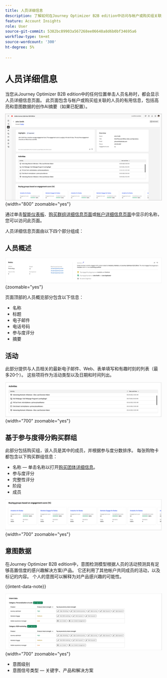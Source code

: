 ```yaml
---
title: 人员详细信息
description: 了解如何在Journey Optimizer B2B edition中访问与帐户或购买组关联的人员的详细信息和创作AI摘要。
feature: Account Insights
role: User
source-git-commit: 5382bc89903a567268ee06648a8d6b0bf34695a6
workflow-type: tm+mt
source-wordcount: '300'
ht-degree: 5%

---
```


# 人员详细信息

当您从Journey Optimizer B2B edition中的任何位置单击人员名称时，都会显示人员详细信息页面。 此页面包含与帐户或购买组关联的人员的有用信息，包括高亮和意图数据的创作AI摘要（如果已配置）。<!-- There are also [actions](#person-actions) that you can execute for the person. -->

![人员详细信息页面](./assets/person-details-page.png){width="800" zoomable="yes"}

通过单击[智能仪表板](../dashboards/intelligent-dashboard.md)、[购买群组详细信息页面](../buying-groups/buying-group-details.md)或[帐户详细信息页面](./account-details.md)中显示的名称，您可以访问此页面。

人员详细信息页面由以下四个部分组成：

## 人员概述

![人员概述](./assets/details-page-account-overview.png){zoomable="yes"}

页面顶部的人员概览部分包含以下信息：

* 名称
* 标题
* 电子邮件
* 电话号码
* 参与度评分
* 摘要

## 活动

此部分提供与人员相关的最新电子邮件、Web、表单填写和有趣时刻的列表（最多20个）。 这些项将作为活动类型以及日期和时间列出。

![活动 — 人员详细信息](./assets/person-details-activities.png){width="700" zoomable="yes"}

## 基于参与度得分购买群组

此部分包括购买组，该人员是其中的成员，并根据参与度分数排序。 每张购物卡都包含以下购买群组信息：

* 名称 — 单击名称以打开[购买团体详细信息](../buying-groups/buying-group-details.md)。
* 参与度评分
* 完整性评分
* 阶段
* 成员

![根据参与情况购买群组 — 人员详细信息](./assets/person-details-buying-groups-engagement.png){width="700" zoomable="yes"}

## 意图数据

在Journey Optimizer B2B edition中，意图检测模型根据人员的活动预测具有足够高置信度的感兴趣解决方案/产品。 它还利用了其他帐户共同成员的活动，以及标记的内容。 个人的意图可以解释为对产品感兴趣的可能性。

{{intent-data-note}}

![意图数据 — 人员详细信息](./assets/intent-data-panel.png){width="700" zoomable="yes"}

* 意图级别
* 意图信号类型 — 关键字、产品和解决方案

<!-- ## Person actions -->
